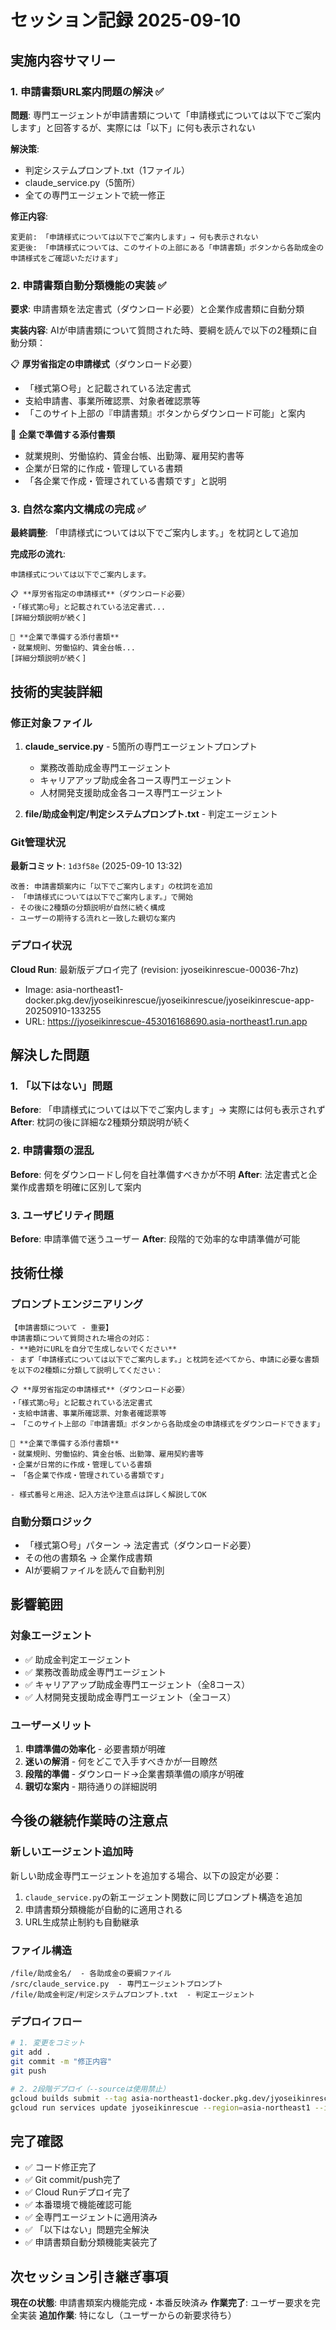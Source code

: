 # セッション記録 2025-09-10

## 実施内容サマリー

### 1. 申請書類URL案内問題の解決 ✅
**問題**: 専門エージェントが申請書類について「申請様式については以下でご案内します」と回答するが、実際には「以下」に何も表示されない

**解決策**: 
- 判定システムプロンプト.txt（1ファイル）
- claude_service.py（5箇所）
- 全ての専門エージェントで統一修正

**修正内容**:
```
変更前: 「申請様式については以下でご案内します」→ 何も表示されない
変更後: 「申請様式については、このサイトの上部にある「申請書類」ボタンから各助成金の申請様式をご確認いただけます」
```

### 2. 申請書類自動分類機能の実装 ✅
**要求**: 申請書類を法定書式（ダウンロード必要）と企業作成書類に自動分類

**実装内容**:
AIが申請書類について質問された時、要綱を読んで以下の2種類に自動分類：

📋 **厚労省指定の申請様式**（ダウンロード必要）
- 「様式第○号」と記載されている法定書式
- 支給申請書、事業所確認票、対象者確認票等
- 「このサイト上部の『申請書類』ボタンからダウンロード可能」と案内

📄 **企業で準備する添付書類**  
- 就業規則、労働協約、賃金台帳、出勤簿、雇用契約書等
- 企業が日常的に作成・管理している書類
- 「各企業で作成・管理されている書類です」と説明

### 3. 自然な案内文構成の完成 ✅
**最終調整**: 「申請様式については以下でご案内します。」を枕詞として追加

**完成形の流れ**:
```
申請様式については以下でご案内します。

📋 **厚労省指定の申請様式**（ダウンロード必要）
・「様式第○号」と記載されている法定書式...
[詳細分類説明が続く]

📄 **企業で準備する添付書類**
・就業規則、労働協約、賃金台帳...
[詳細分類説明が続く]
```

## 技術的実装詳細

### 修正対象ファイル
1. **claude_service.py** - 5箇所の専門エージェントプロンプト
   - 業務改善助成金専門エージェント
   - キャリアアップ助成金各コース専門エージェント
   - 人材開発支援助成金各コース専門エージェント

2. **file/助成金判定/判定システムプロンプト.txt** - 判定エージェント

### Git管理状況
**最新コミット**: `1d3f58e` (2025-09-10 13:32)
```
改善: 申請書類案内に「以下でご案内します」の枕詞を追加
- 「申請様式については以下でご案内します。」で開始
- その後に2種類の分類説明が自然に続く構成
- ユーザーの期待する流れと一致した親切な案内
```

### デプロイ状況
**Cloud Run**: 最新版デプロイ完了 (revision: jyoseikinrescue-00036-7hz)
- Image: asia-northeast1-docker.pkg.dev/jyoseikinrescue/jyoseikinrescue/jyoseikinrescue-app-20250910-133255
- URL: https://jyoseikinrescue-453016168690.asia-northeast1.run.app

## 解決した問題

### 1. 「以下はない」問題
**Before**: 「申請様式については以下でご案内します」→ 実際には何も表示されず
**After**: 枕詞の後に詳細な2種類分類説明が続く

### 2. 申請書類の混乱
**Before**: 何をダウンロードし何を自社準備すべきかが不明
**After**: 法定書式と企業作成書類を明確に区別して案内

### 3. ユーザビリティ問題
**Before**: 申請準備で迷うユーザー
**After**: 段階的で効率的な申請準備が可能

## 技術仕様

### プロンプトエンジニアリング
```
【申請書類について - 重要】
申請書類について質問された場合の対応：
- **絶対にURLを自分で生成しないでください**
- まず「申請様式については以下でご案内します。」と枕詞を述べてから、申請に必要な書類を以下の2種類に分類して説明してください：

📋 **厚労省指定の申請様式**（ダウンロード必要）
・「様式第○号」と記載されている法定書式
・支給申請書、事業所確認票、対象者確認票等
→ 「このサイト上部の『申請書類』ボタンから各助成金の申請様式をダウンロードできます」

📄 **企業で準備する添付書類**
・就業規則、労働協約、賃金台帳、出勤簿、雇用契約書等
・企業が日常的に作成・管理している書類
→ 「各企業で作成・管理されている書類です」

- 様式番号と用途、記入方法や注意点は詳しく解説してOK
```

### 自動分類ロジック
- 「様式第○号」パターン → 法定書式（ダウンロード必要）
- その他の書類名 → 企業作成書類
- AIが要綱ファイルを読んで自動判別

## 影響範囲

### 対象エージェント
- ✅ 助成金判定エージェント
- ✅ 業務改善助成金専門エージェント
- ✅ キャリアアップ助成金専門エージェント（全8コース）
- ✅ 人材開発支援助成金専門エージェント（全コース）

### ユーザーメリット
1. **申請準備の効率化** - 必要書類が明確
2. **迷いの解消** - 何をどこで入手すべきかが一目瞭然  
3. **段階的準備** - ダウンロード→企業書類準備の順序が明確
4. **親切な案内** - 期待通りの詳細説明

## 今後の継続作業時の注意点

### 新しいエージェント追加時
新しい助成金専門エージェントを追加する場合、以下の設定が必要：
1. `claude_service.py`の新エージェント関数に同じプロンプト構造を追加
2. 申請書類分類機能が自動的に適用される
3. URL生成禁止制約も自動継承

### ファイル構造
```
/file/助成金名/  - 各助成金の要綱ファイル
/src/claude_service.py  - 専門エージェントプロンプト
/file/助成金判定/判定システムプロンプト.txt  - 判定エージェント
```

### デプロイフロー
```bash
# 1. 変更をコミット
git add .
git commit -m "修正内容"
git push

# 2. 2段階デプロイ（--sourceは使用禁止）
gcloud builds submit --tag asia-northeast1-docker.pkg.dev/jyoseikinrescue/jyoseikinrescue/jyoseikinrescue-app-$(date +%Y%m%d-%H%M%S) .
gcloud run services update jyoseikinrescue --region=asia-northeast1 --image=[IMAGE_NAME]
```

## 完了確認

- ✅ コード修正完了
- ✅ Git commit/push完了
- ✅ Cloud Runデプロイ完了
- ✅ 本番環境で機能確認可能
- ✅ 全専門エージェントに適用済み
- ✅ 「以下はない」問題完全解決
- ✅ 申請書類自動分類機能実装完了

## 次セッション引き継ぎ事項

**現在の状態**: 申請書類案内機能完成・本番反映済み
**作業完了**: ユーザー要求を完全実装
**追加作業**: 特になし（ユーザーからの新要求待ち）